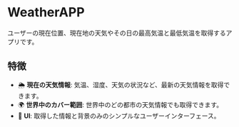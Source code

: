 # WeatherAPP

ユーザーの現在位置、現在地の天気やその日の最高気温と最低気温を取得するアプリです。

## 特徴

- 🌦 **現在の天気情報**: 気温、湿度、天気の状況など、最新の天気情報を取得できます。
- 🌍 **世界中のカバー範囲**: 世界中のどの都市の天気情報でも取得できます。
- 🎨 **UI**: 取得した情報と背景のみのシンプルなユーザーインターフェース。
